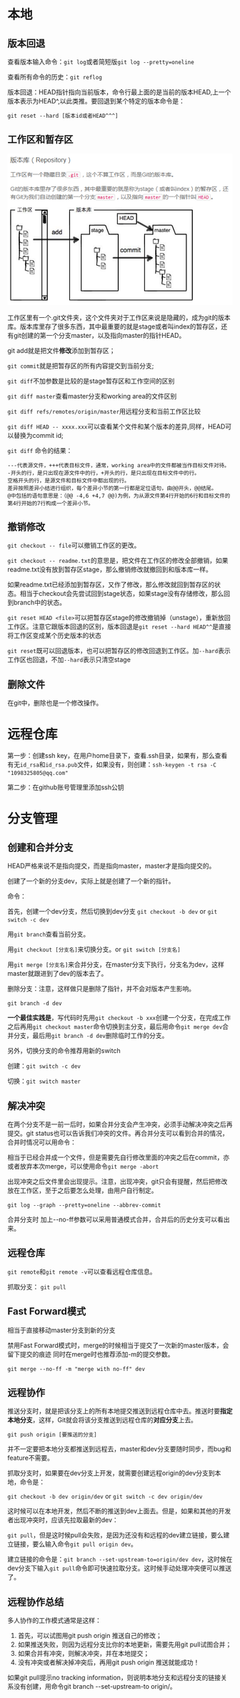 # 本地

## 版本回退

查看版本输入命令：`git log`或者简短版`git log --pretty=oneline`

查看所有命令的历史：`git reflog`

版本回退：HEAD指针指向当前版本，命令行最上面的是当前的版本HEAD,上一个版本表示为HEAD^,以此类推。要回退到某个特定的版本命令是：

`git reset --hard [版本id或者HEAD^^^]`

## 工作区和暂存区

![git组成](./images/git.PNG)

工作区里有一个.git文件夹，这个文件夹对于工作区来说是隐藏的，成为git的版本库。版本库里存了很多东西，其中最重要的就是stage或者叫index的暂存区，还有git创建的第一个分支master，以及指向master的指针HEAD。

git add就是把文件**修改**添加到暂存区；

`git commit`就是把暂存区的所有内容提交到当前分支;

`git diff`不加参数是比较的是stage暂存区和工作空间的区别

`git diff master`查看master分支和working area的文件区别

`git diff refs/remotes/origin/master`用远程分支和当前工作区比较

`git diff HEAD -- xxxx.xxx`可以查看某个文件和某个版本的差异,同样，HEAD可以替换为commit id;

`git diff` 命令的结果：

```
---代表源文件，+++代表目标文件，通常，working area中的文件都被当作目标文件对待。
-开头的行，是只出现在源文件中的行，+开头的行，是只出现在目标文件中的行。
空格开头的行，是源文件和目标文件中都出现的行。
差异按照差异小结进行组织，每个差异小节的第一行都是定位语句，由@@开头，@@结尾。
@中包括的语句意思是：（@@ -4,6 +4,7 @@)为例，为从源文件第4行开始的6行和目标文件的第4行开始的7行构成一个差异小节。
```

## 撤销修改

`git checkout -- file`可以撤销工作区的更改。

`git checkout -- readme.txt`的意思是，把文件在工作区的修改全部撤销，如果readme.txt没有放到暂存区stage，那么撤销修改就撤回到和版本库一样。

如果readme.txt已经添加到暂存区，又作了修改，那么修改就回到暂存区的状态。相当于checkout会先尝试回到stage状态，如果stage没有存储修改，那么回到branch中的状态。

`git reset HEAD <file>`可以把暂存区stage的修改撤销掉（unstage），重新放回工作区。注意它跟版本回退的区别，版本回退是`git reset --hard HEAD^^`是直接将工作区变成某个历史版本的状态

`git reset`既可以回退版本，也可以把暂存区的修改回退到工作区。加`--hard`表示工作区也回退，不加`--hard`表示只清空stage

## 删除文件

在git中，删除也是一个修改操作。

# 远程仓库

第一步：创建ssh key，在用户home目录下，查看.ssh目录，如果有，那么查看有无`id_rsa`和`id_rsa.pub`文件，如果没有，则创建：`ssh-keygen -t rsa -C "1098325805@qq.com"`

第二步：在github账号管理里添加ssh公钥

# 分支管理

## 创建和合并分支

HEAD严格来说不是指向提交，而是指向master，master才是指向提交的。

创建了一个新的分支dev，实际上就是创建了一个新的指针。

命令：

首先，创建一个dev分支，然后切换到dev分支
`git checkout -b dev` or `git switch -c dev`

用`git branch`查看当前分支。

用`git checkout [分支名]`来切换分支。or `git switch [分支名]`

用`git merge [分支名]`来合并分支，在master分支下执行，分支名为dev，这样master就跟进到了dev的版本去了。

删除分支：注意，这样做只是删除了指针，并不会对版本产生影响。

`git branch -d dev`

**一个最佳实践是**，写代码时先用`git checkout -b xxx`创建一个分支，在完成工作之后再用`git checkout master`命令切换到主分支，最后用命令`git merge dev`合并分支，最后用`git branch -d dev`删除临时工作的分支。

另外，切换分支的命令推荐用新的switch

创建：`git switch -c dev`

切换：`git switch master`

## 解决冲突

在两个分支不是一前一后时，如果合并分支会产生冲突，必须手动解决冲突之后再提交。git status也可以告诉我们冲突的文件。再合并分支可以看到合并的情况，合并时情况可以用命令：

相当于已经合并成一个文件，但是需要先自行修改里面的冲突之后在commit，亦或者放弃本次merge，可以使用命令`git merge -abort`

出现冲突之后文件里会出现提示。注意，出现冲突，git只会有提醒，然后把修改放在工作区，至于之后要怎么处理，由用户自行制定。

`git log --graph --pretty=oneline --abbrev-commit`

合并分支时 加上--no-ff参数可以采用普通模式合并，合并后的历史分支可以看出来。

## 远程仓库

`git remote`和`git remote -v`可以查看远程仓库信息。

抓取分支： `git pull`

## Fast Forward模式

相当于直接移动master分支到新的分支

禁用Fast Forward模式时，merge的时候相当于提交了一次新的master版本，会留下提交的痕迹
同时在merge时也推荐添加-m的提交参数。

`git merge --no-ff -m "merge with no-ff" dev`

## 远程协作

推送分支时，就是把该分支上的所有本地提交推送到远程仓库中去。推送时要**指定本地分支**，这样，Git就会将该分支推送到远程仓库的**对应分支**上去。

`git push origin [要推送的分支]`

并不一定要把本地分支都推送到远程去，master和dev分支要随时同步，而bug和feature不需要。

抓取分支时，如果要在dev分支上开发，就需要创建远程origin的dev分支到本地，命令是：

`git checkout -b dev origin/dev` or `git switch -c dev origin/dev`

这时候可以在本地开发，然后不断的推送到dev上面去。但是，如果和其他的开发者出现冲突时，应该先拉取最新的dev：

`git pull`，但是这时候pull会失败，是因为还没有和远程的dev建立链接，要么建立链接，要么输入命令`git pull origin dev`。

建立链接的命令是：`git branch --set-upstream-to=origin/dev dev`，这时候在dev分支下输入`git pull`命令即可快速拉取分支。这时候手动处理冲突便可以推送了。

## 远程协作总结

多人协作的工作模式通常是这样：

1. 首先，可以试图用git push origin <branch-name>推送自己的修改；
2. 如果推送失败，则因为远程分支比你的本地更新，需要先用git pull试图合并；
3. 如果合并有冲突，则解决冲突，并在本地提交；
4. 没有冲突或者解决掉冲突后，再用git push origin <branch-name>推送就能成功！

如果git pull提示no tracking information，则说明本地分支和远程分支的链接关系没有创建，用命令git branch --set-upstream-to <branch-name> origin/<branch-name>。